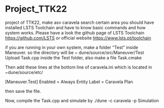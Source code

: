 # Project_TTK22
project of TTK22, make asv caravela search certain area
you should have installed LSTS Toolchain and have to know basic commands and how system works.
Please have a look the github page of LSTS Toolchain https://github.com/LSTS or official website https://www.lsts.pt/toolchain

if you are running in your own system, make a folder "Test" inside Maneuver.
so the directory will be ~ dune/source/src/Maneuver/Test
Upload Task.cpp inside the Test folder, also make a file Task.cmake

Then add these lines at the bottom line of caravela.ini which is located in ~dune/source/etc/

[Maneuver.Test]
Enabled                           = Always
Entity Label                      = Caravela Plan

then save the file.

Now, compile the Task.cpp
and simulate by 
./dune -c caravela -p Simulation
